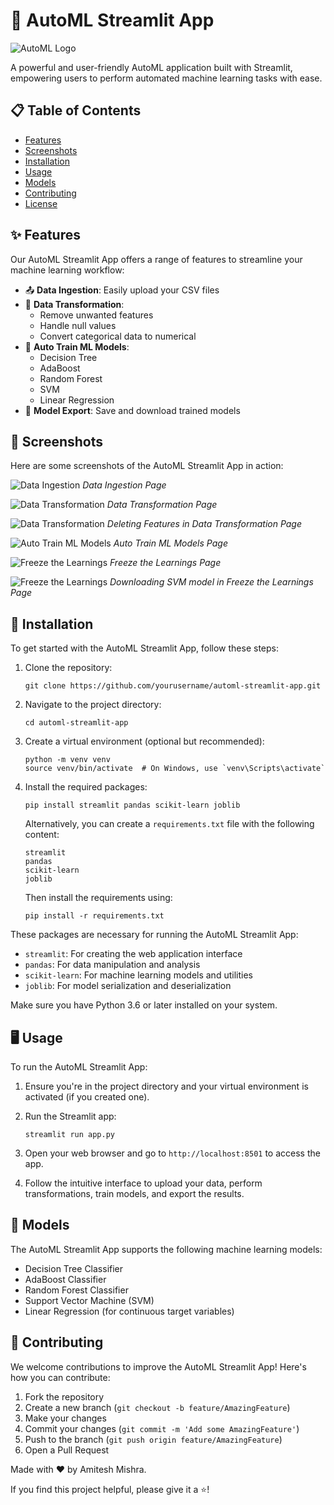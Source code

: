 # 🤖 AutoML Streamlit App

![AutoML Logo](./images/Auto_Ml.png)

A powerful and user-friendly AutoML application built with Streamlit, empowering users to perform automated machine learning tasks with ease.

## 📋 Table of Contents

- [Features](#features)
- [Screenshots](#screenshots)
- [Installation](#installation)
- [Usage](#usage)
- [Models](#models)
- [Contributing](#contributing)
- [License](#license)

## ✨ Features

Our AutoML Streamlit App offers a range of features to streamline your machine learning workflow:

- 📤 **Data Ingestion**: Easily upload your CSV files
- 🔧 **Data Transformation**: 
  - Remove unwanted features
  - Handle null values
  - Convert categorical data to numerical
- 🧠 **Auto Train ML Models**: 
  - Decision Tree
  - AdaBoost
  - Random Forest
  - SVM
  - Linear Regression
- 💾 **Model Export**: Save and download trained models

## 📸 Screenshots

Here are some screenshots of the AutoML Streamlit App in action:
<!-- 
![Demo Video](./images/demo_vid.mp4)
*Demo Video* -->

![Data Ingestion](./images/Data_ingestion.png)
*Data Ingestion Page*

![Data Transformation](./images/Data-Tranformation.png)
*Data Transformation Page*

![Data Transformation](./images/Data-tranformation-2.png)
*Deleting Features in Data Transformation Page*

![Auto Train ML Models](./images/Auto-train-ml.png)
*Auto Train ML Models Page*

![Freeze the Learnings](./images/Freeze_learning.png)
*Freeze the Learnings Page*

![Freeze the Learnings](./images/Freeze_svm_download.png)
*Downloading SVM model in Freeze the Learnings Page*


## 🚀 Installation

To get started with the AutoML Streamlit App, follow these steps:

1. Clone the repository:
   ```
   git clone https://github.com/yourusername/automl-streamlit-app.git
   ```

2. Navigate to the project directory:
   ```
   cd automl-streamlit-app
   ```

3. Create a virtual environment (optional but recommended):
   ```
   python -m venv venv
   source venv/bin/activate  # On Windows, use `venv\Scripts\activate`
   ```

4. Install the required packages:
   ```
   pip install streamlit pandas scikit-learn joblib
   ```

   Alternatively, you can create a `requirements.txt` file with the following content:
   ```
   streamlit
   pandas
   scikit-learn
   joblib
   ```
   Then install the requirements using:
   ```
   pip install -r requirements.txt
   ```

These packages are necessary for running the AutoML Streamlit App:
- `streamlit`: For creating the web application interface
- `pandas`: For data manipulation and analysis
- `scikit-learn`: For machine learning models and utilities
- `joblib`: For model serialization and deserialization

Make sure you have Python 3.6 or later installed on your system.

## 🖥️ Usage

To run the AutoML Streamlit App:

1. Ensure you're in the project directory and your virtual environment is activated (if you created one).

2. Run the Streamlit app:
   ```
   streamlit run app.py
   ```

3. Open your web browser and go to `http://localhost:8501` to access the app.

4. Follow the intuitive interface to upload your data, perform transformations, train models, and export the results.

## 🤖 Models

The AutoML Streamlit App supports the following machine learning models:

- Decision Tree Classifier
- AdaBoost Classifier
- Random Forest Classifier
- Support Vector Machine (SVM)
- Linear Regression (for continuous target variables)

## 🤝 Contributing

We welcome contributions to improve the AutoML Streamlit App! Here's how you can contribute:

1. Fork the repository
2. Create a new branch (`git checkout -b feature/AmazingFeature`)
3. Make your changes
4. Commit your changes (`git commit -m 'Add some AmazingFeature'`)
5. Push to the branch (`git push origin feature/AmazingFeature`)
6. Open a Pull Request

Made with ❤️ by Amitesh Mishra.

If you find this project helpful, please give it a ⭐️!